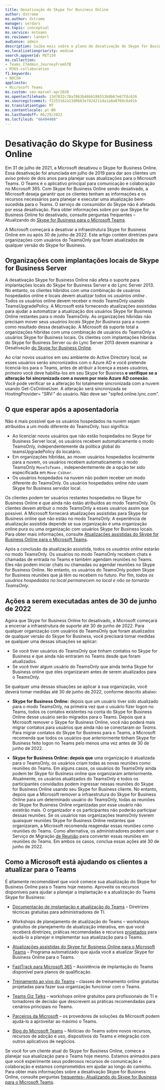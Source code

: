 ```yaml
---
title: Desativação do Skype for Business Online
author: dstrome
ms.author: dstrome
manager: serdars
ms.topic: conceptual
ms.service: msteams
ms.reviewer: landerl
audience: admin
description: Saiba mais sobre o plano de desativação do Skype for Business Online e como a Microsoft está ajudando os clientes a migrar para o Teams.
ms.localizationpriority: medium
search.appverid: MET150
ms.collection:
- Teams_ITAdmin_JourneyFromSfB
- M365-collaboration
f1.keywords:
- NOCSH
appliesto:
- Microsoft Teams
ms.custom: seo-marvel-apr2020
ms.openlocfilehash: 13d7032c78a7863b46bb186553b0b67e67f8c626
ms.sourcegitcommit: f2253162a23d0683e7424211da1a0a8760c8a91b
ms.translationtype: MT
ms.contentlocale: pt-BR
ms.lasthandoff: 06/29/2022
ms.locfileid: "66494488"
---
```

# <a name="skype-for-business-online-retirement"></a>Desativação do Skype for Business Online

Em 31 de julho de 2021, a Microsoft desativou o Skype for Business Online. Essa desativação foi anunciada em julho de 2019 para dar aos clientes um aviso prévio de dois anos para planejar suas atualizações para o Microsoft Teams. O Teams é o aplicativo principal para comunicação e colaboração no Microsoft 365. Com Skype for Business Online sendo desativado, a Microsoft deseja garantir que os clientes tenham as informações e os recursos necessários para planejar e executar uma atualização bem-sucedida para o Teams.  O serviço de consumidor do Skype não é afetado por essa desativação. Para obter informações sobre por que Skype for Business Online foi desativado, consulte perguntas frequentes – Atualizando do [Skype for Business para o Microsoft Teams](FAQ-journey.yml).

A Microsoft começará a desativar a infraestrutura Skype for Business Online em ou após 30 de junho de 2022. Este artigo contém diretrizes para organizações com usuários do TeamsOnly que foram atualizados de qualquer versão do Skype for Business.


## <a name="organizations-with-on-premises-deployments-of-skype-for-business-server"></a>Organizações com implantações locais de Skype for Business Server

A desativação Skype for Business Online não afeta o suporte para implantações locais do Skype for Business Server e do Lync Server 2013. No entanto, os clientes híbridos com uma combinação de usuários hospedados online e locais devem atualizar todos os *usuários online* . Todos os usuários online devem receber o modo TeamsOnly usando TeamsUpgradePolicy. A Microsoft está fornecendo atualizações assistidas para ajudar a automatizar a atualização dos usuários Skype for Business Online restantes para o modo TeamsOnly. As organizações híbridas não precisam mover seus *usuários locais Skype for Business* para a nuvem como resultado dessa desativação. A Microsoft dá suporte total a organizações híbridas com uma combinação de usuários do TeamsOnly e usuários Skype for Business locais. Os clientes com implantações híbridas do Skype for Business Server ou do Lync Server 2013 devem examinar a Desativação [do Skype for Business Online](/skypeforbusiness/hybrid/plan-hybrid-connectivity#implications-of-the-upcoming-retirement-of-skype-for-business-online).

Ao criar novos usuários em seu ambiente do Active Directory local, se esses usuários serão sincronizados com o Azure AD e você pretende licenciá-los para o Teams, antes de atribuir a licença a esses *usuários, primeiro* você deve habilita-los em seu Skype for Business **e verifique se a alteração foi sincronizada com a nuvem por meio Azure AD conexão**.  Você pode verificar se a alteração foi totalmente sincronizada com a nuvem usando Get-CsOnlineUser. A alteração será sincronizada se HostingProvider= "SRV:" do usuário.  Não deve ser "sipfed.online.lync.com".   

## <a name="what-to-expect-post-retirement"></a>O que esperar após a aposentadoria

Não é mais possível que os usuários hospedados na nuvem sejam atribuídos a um modo diferente do TeamsOnly. Isso significa:

 - Ao licenciar novos usuários que não estão hospedados no Skype for Business Server local, os usuários recebem automaticamente o modo TeamsOnly, independentemente da política global do teamsUpgradePolicy do locatário.
 - Em organizações híbridas, ao mover usuários hospedados localmente para a nuvem, os usuários recebem automaticamente o modo TeamsOnly `MoveToTeams` , independentemente de a opção ter sido especificada em `Move-CsUser`.
 - Os usuários hospedados na nuvem não podem receber um modo diferente do TeamsOnly. Os usuários hospedados online *não* usam Skype for Business servidor local.

Os clientes podem ter usuários restantes hospedados no Skype for Business Online e que ainda não estão atribuídos ao modo TeamsOnly. Os clientes devem atribuir o modo TeamsOnly a esses usuários assim que possível. A Microsoft fornecerá atualizações assistidas para Skype for Business online que não estão no modo TeamsOnly. A experiência de atualização assistida depende se sua organização é uma organização online pura ou uma organização com usuários Skype for Business locais. Para obter mais informações, consulte [Atualizações assistidas do Skype for Business Online para o Microsoft Teams](upgrade-assisted.md).

Após a conclusão da atualização assistida, todos os *usuários online* estarão no modo TeamsOnly. Os usuários no modo TeamsOnly recebem chats e chamadas de entrada no Teams e também agendam reuniões no Teams. Eles não podem iniciar chats ou chamadas ou agendar reuniões no Skype for Business Online.  No entanto, os usuários do TeamsOnly podem Skype for Business reuniões que já têm ou recebem no futuro. Por fim, *todos os usuários hospedados no local permanecem no local e não se tornarão TeamsOnly*.

## <a name="actions-to-take-before-june-30-2022"></a>Ações a serem executadas antes de 30 de junho de 2022
Agora que Skype for Business Online foi desativado, a Microsoft começará a encerrar a infraestrutura de suporte até 30 de junho de 2022.  Para qualquer organização com usuários do TeamsOnly que foram atualizados de qualquer versão do Skype for Business, você precisará tomar medidas se qualquer uma dessas situações se aplicar:

- Se você tiver usuários do TeamsOnly que tinham contatos no Skype for Business e que ainda não entraram no Teams  desde que foram atualizados.
- Se você tiver algum usuário do TeamsOnly que ainda tenha Skype for Business online que eles organizaram antes de serem atualizados para o TeamsOnly.

Se qualquer uma dessas situações se aplicar à sua organização, você deverá tomar medidas até 30 de junho de 2022, conforme descrito abaixo:

 - **Skype for Business Online:** depois que um usuário tiver sido atualizado para o modo TeamsOnly, na primeira vez que o usuário fizer logon no Teams, todos os contatos existentes na conta do Skype for Business Online desse usuário serão migrados para o Teams. Depois que a Microsoft remover o Skype for Business Online, você não poderá mais migrar contatos para usuários que ainda não se conectaram *ao Teams.* Para migrar contatos do Skype for Business para o Teams, a Microsoft recomenda que todos os usuários que anteriormente tinham Skype for Business feito logon no Teams pelo menos uma vez antes de 30 de junho de 2022.

 - **Skype for Business Online: depois que** uma organização é atualizada para o TeamsOnly, os usuários criam todas as novas reuniões como reuniões do Teams. Em alguns casos, os usuários do TeamsOnly ainda podem ter Skype for Business online que organizaram anteriormente. Atualmente, os usuários atualizados do TeamsOnly e todos os participantes convidados podem ingressar nessas reuniões do Skype for Business Online usando seu Skype for Business cliente. No entanto, depois que a Microsoft remover a infraestrutura do Skype for Business Online para um determinado usuário do TeamsOnly, todas as reuniões do Skype for Business Online organizadas por esse usuário não existirão mais. O organizador e os participantes não poderão participar dessas reuniões. Se os usuários nas organizações teamsOnly tiverem quaisquer reuniões Skype for Business Online restantes que organizaram, a Microsoft recomenda reagendar essas reuniões como reuniões do Teams. Como alternativa, os administradores podem usar o Serviço de Migração [de Reunião](/skypeforbusiness/audio-conferencing-in-office-365/setting-up-the-meeting-migration-service-mms#trigger-meeting-migration-manually-via-powershell-cmdlet) para converter essas reuniões em reuniões do Teams. Em ambos os casos, conclua essas ações até 30 de junho de 2022.  


## <a name="how-microsoft-is-helping-customers-upgrade-to-teams"></a>Como a Microsoft está ajudando os clientes a atualizar para o Teams

É altamente recomendável que você comece sua atualização do Skype for Business Online para o Teams hoje mesmo. Aproveite os recursos disponíveis para ajudar a planejar a implantação e a atualização do Teams Skype for Business:

- [Documentação de implantação e atualização do Teams](upgrade-start-here.md) – Diretrizes técnicas gratuitas para administradores de TI.

- Workshops de planejamento de atualização do Teams – workshops gratuitos de planejamento de atualização interativa, em que você receberá diretrizes, práticas recomendadas e recursos [projetados](./upgrade-workshops-landing-page.yml) para ajudá-lo a planejar e implementar sua atualização para o Teams.

- [Atualizações assistidas do Skype for Business Online para o Microsoft Teams](upgrade-assisted.md) – Programa automatizado que ajuda você a atualizar Skype for Business Online para o Teams.

- [FastTrack para Microsoft 365](https://www.microsoft.com/fasttrack/microsoft-365) – Assistência de implantação do Teams disponível para planos de qualificação.

- [Treinamento ao vivo do Teams](./instructor-led-training-teams-landing-page.yml) – classes de treinamento online gratuitas projetadas para fazer sua organização funcionar com o Teams.

- [Teams Giz Talks](./chalk-talks-landing-page.yml) – workshops online gratuitos para profissionais de TI e tomadores de decisão que descrevem as práticas recomendadas para cenários principais no Teams.

- [Parceiros da Microsoft](https://www.microsoft.com/solution-providers/home) – os provedores de soluções da Microsoft podem ajudá-lo a aproveitar ao máximo o Teams.

- [Blog do Microsoft Teams](https://techcommunity.microsoft.com/t5/microsoft-teams-blog/bg-p/MicrosoftTeamsBlog) – Notícias do Teams sobre novos recursos, recursos de adoção e uso, dispositivos do Teams e integração com outros aplicativos de negócios.

Se você for um cliente atual do Skype for Business Online, comece a planejar sua atualização para o Teams hoje mesmo. Estamos animados para que você experimente seus poderosos recursos de comunicação e colaboração e estamos comprometidos em ajudar ao longo do caminho.  Para obter mais informações sobre a desativação Skype for Business Online, consulte perguntas [frequentes– Atualizando do Skype for Business para o Microsoft Teams](FAQ-journey.yml).





